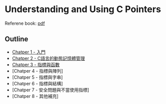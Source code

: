 # Understanding and Using C Pointers
Referene book: [pdf](./understanding%20and%20using%20c%20pointers%20book.pdf)

## Outline
* [Chatper 1 - 入門](./chapter1/chapter1.md)
* [Chatper 2 - C語言的動態記憶體管理](./chapter2/chapter2.md)
* [Chatper 3 - 指標與函數](./chapter3/chapter3.md)
* [Chatper 4 - 指標與陣列]
* [Chatper 5 - 指標與字串]
* [Chatper 6 - 指標與結構]
* [Chatper 7 - 安全問題與不當使用指標]
* [Chatper 8 - 其他補充]